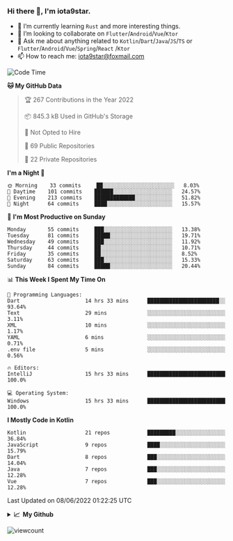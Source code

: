 ### Hi there 👋, I'm iota9star.

- 🌱 I’m currently learning `Rust` and more interesting things.
- 👯 I’m looking to collaborate on `Flutter`/`Android`/`Vue`/`Ktor`
- 💬 Ask me about anything related to `Kotlin`/`Dart`/`Java`/`JS`/`TS` or `Flutter`/`Android`/`Vue`/`Spring`/`React`
  /`Ktor`
- 📫 How to reach me: [iota9star@foxmail.com](iota9star@foxmail.com)



<!--START_SECTION:waka-->
![Code Time](http://img.shields.io/badge/Code%20Time-3%2C088%20hrs%2012%20mins-blue)

**🐱 My GitHub Data** 

> 🏆 267 Contributions in the Year 2022
 > 
> 📦 845.3 kB Used in GitHub's Storage 
 > 
> 🚫 Not Opted to Hire
 > 
> 📜 69 Public Repositories 
 > 
> 🔑 22 Private Repositories  
 > 
**I'm a Night 🦉** 

```text
🌞 Morning    33 commits     ██░░░░░░░░░░░░░░░░░░░░░░░   8.03% 
🌆 Daytime    101 commits    ██████░░░░░░░░░░░░░░░░░░░   24.57% 
🌃 Evening    213 commits    █████████████░░░░░░░░░░░░   51.82% 
🌙 Night      64 commits     ████░░░░░░░░░░░░░░░░░░░░░   15.57%

```
📅 **I'm Most Productive on Sunday** 

```text
Monday       55 commits     ███░░░░░░░░░░░░░░░░░░░░░░   13.38% 
Tuesday      81 commits     █████░░░░░░░░░░░░░░░░░░░░   19.71% 
Wednesday    49 commits     ███░░░░░░░░░░░░░░░░░░░░░░   11.92% 
Thursday     44 commits     ██░░░░░░░░░░░░░░░░░░░░░░░   10.71% 
Friday       35 commits     ██░░░░░░░░░░░░░░░░░░░░░░░   8.52% 
Saturday     63 commits     ███░░░░░░░░░░░░░░░░░░░░░░   15.33% 
Sunday       84 commits     █████░░░░░░░░░░░░░░░░░░░░   20.44%

```


📊 **This Week I Spent My Time On** 

```text
💬 Programming Languages: 
Dart                     14 hrs 33 mins      ███████████████████████░░   93.64% 
Text                     29 mins             ░░░░░░░░░░░░░░░░░░░░░░░░░   3.11% 
XML                      10 mins             ░░░░░░░░░░░░░░░░░░░░░░░░░   1.17% 
YAML                     6 mins              ░░░░░░░░░░░░░░░░░░░░░░░░░   0.71% 
.env file                5 mins              ░░░░░░░░░░░░░░░░░░░░░░░░░   0.56%

🔥 Editors: 
IntelliJ                 15 hrs 33 mins      █████████████████████████   100.0%

💻 Operating System: 
Windows                  15 hrs 33 mins      █████████████████████████   100.0%

```

**I Mostly Code in Kotlin** 

```text
Kotlin                   21 repos            █████████░░░░░░░░░░░░░░░░   36.84% 
JavaScript               9 repos             ████░░░░░░░░░░░░░░░░░░░░░   15.79% 
Dart                     8 repos             ███░░░░░░░░░░░░░░░░░░░░░░   14.04% 
Java                     7 repos             ███░░░░░░░░░░░░░░░░░░░░░░   12.28% 
Vue                      7 repos             ███░░░░░░░░░░░░░░░░░░░░░░   12.28%

```



 Last Updated on 08/06/2022 01:22:25 UTC
<!--END_SECTION:waka-->

<details>
  <summary><b>📈&nbsp;&nbsp;My Github</b></summary>
  <br>
  <img src='https://github-profile-trophy.vercel.app/?username=iota9star'>
  <img src='https://bad-apple-github-readme.vercel.app/api?show_bg=1&username=iota9star&hide_title=true'>
  <img src='http://cr-skills-chart-widget.azurewebsites.net/api/api?username=iota9star'>
</details>


![viewcount](https://count.getloli.com/get/@iota9star?theme=rule34)
